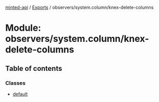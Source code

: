 [minted-api](../README.md) / [Exports](../modules.md) / observers/system.column/knex-delete-columns

# Module: observers/system.column/knex-delete-columns

## Table of contents

### Classes

- [default](../classes/observers_system_column_knex_delete_columns.default.md)
